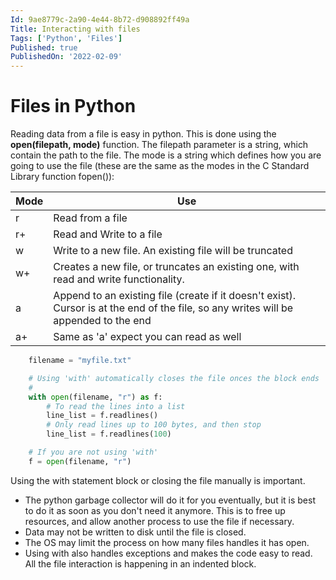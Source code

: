 ```yaml
---
Id: 9ae8779c-2a90-4e44-8b72-d908892ff49a
Title: Interacting with files
Tags: ['Python', 'Files']
Published: true
PublishedOn: '2022-02-09'
---
```

# Files in Python

Reading data from a file is easy in python. This is done using the **open(filepath, mode)** function. The filepath parameter is a string, which contain the path to the file. The mode is a string which defines how you are going to use the file (these are the same as the modes in the C Standard Library function fopen()):

| Mode | Use |
|------|-----|
| r | Read from a file |
| r+ | Read and Write to a file |
| w | Write to a new file. An existing file will be truncated |
| w+ | Creates a new file, or truncates an existing one, with read and write functionality. |
| a | Append to an existing file (create if it doesn't exist). Cursor is at the end of the file, so any writes will be appended to the end |
| a+ | Same as 'a' expect you can read as well |


```python
    filename = "myfile.txt"

    # Using 'with' automatically closes the file onces the block ends
    # 
    with open(filename, "r") as f:
        # To read the lines into a list
        line_list = f.readlines()
        # Only read lines up to 100 bytes, and then stop
        line_list = f.readlines(100) 

    # If you are not using 'with'
    f = open(filename, "r")
```

Using the with statement block or closing the file manually is important. 
- The python garbage collector will do it for you eventually, but it is best to do it as soon as you don't need it anymore. This is to free up resources, and allow another process to use the file if necessary.
- Data may not be written to disk until the file is closed.
- The OS may limit the process on how many files handles it has open.  
- Using with also handles exceptions and makes the code easy to read. All the file interaction is happening in an indented block.